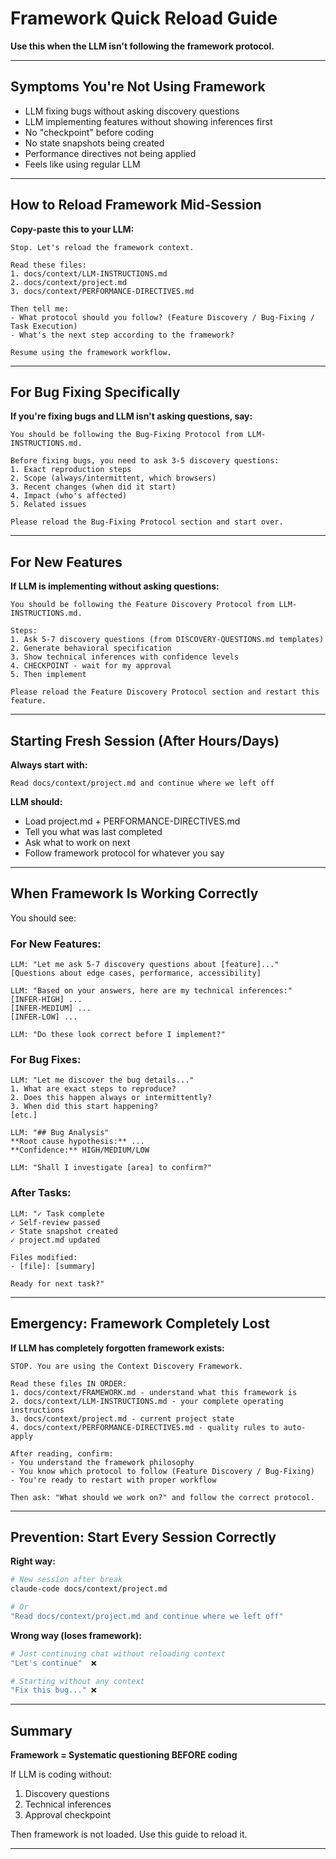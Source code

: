 # Framework Quick Reload Guide

**Use this when the LLM isn't following the framework protocol.**

---

## Symptoms You're Not Using Framework

- LLM fixing bugs without asking discovery questions
- LLM implementing features without showing inferences first
- No "checkpoint" before coding
- No state snapshots being created
- Performance directives not being applied
- Feels like using regular LLM

---

## How to Reload Framework Mid-Session

**Copy-paste this to your LLM:**

```
Stop. Let's reload the framework context.

Read these files:
1. docs/context/LLM-INSTRUCTIONS.md
2. docs/context/project.md
3. docs/context/PERFORMANCE-DIRECTIVES.md

Then tell me:
- What protocol should you follow? (Feature Discovery / Bug-Fixing / Task Execution)
- What's the next step according to the framework?

Resume using the framework workflow.
```

---

## For Bug Fixing Specifically

**If you're fixing bugs and LLM isn't asking questions, say:**

```
You should be following the Bug-Fixing Protocol from LLM-INSTRUCTIONS.md.

Before fixing bugs, you need to ask 3-5 discovery questions:
1. Exact reproduction steps
2. Scope (always/intermittent, which browsers)
3. Recent changes (when did it start)
4. Impact (who's affected)
5. Related issues

Please reload the Bug-Fixing Protocol section and start over.
```

---

## For New Features

**If LLM is implementing without asking questions:**

```
You should be following the Feature Discovery Protocol from LLM-INSTRUCTIONS.md.

Steps:
1. Ask 5-7 discovery questions (from DISCOVERY-QUESTIONS.md templates)
2. Generate behavioral specification
3. Show technical inferences with confidence levels
4. CHECKPOINT - wait for my approval
5. Then implement

Please reload the Feature Discovery Protocol section and restart this feature.
```

---

## Starting Fresh Session (After Hours/Days)

**Always start with:**

```
Read docs/context/project.md and continue where we left off
```

**LLM should:**
- Load project.md + PERFORMANCE-DIRECTIVES.md
- Tell you what was last completed
- Ask what to work on next
- Follow framework protocol for whatever you say

---

## When Framework Is Working Correctly

You should see:

### For New Features:
```
LLM: "Let me ask 5-7 discovery questions about [feature]..."
[Questions about edge cases, performance, accessibility]

LLM: "Based on your answers, here are my technical inferences:"
[INFER-HIGH] ...
[INFER-MEDIUM] ...
[INFER-LOW] ...

LLM: "Do these look correct before I implement?"
```

### For Bug Fixes:
```
LLM: "Let me discover the bug details..."
1. What are exact steps to reproduce?
2. Does this happen always or intermittently?
3. When did this start happening?
[etc.]

LLM: "## Bug Analysis"
**Root cause hypothesis:** ...
**Confidence:** HIGH/MEDIUM/LOW

LLM: "Shall I investigate [area] to confirm?"
```

### After Tasks:
```
LLM: "✓ Task complete
✓ Self-review passed
✓ State snapshot created
✓ project.md updated

Files modified:
- [file]: [summary]

Ready for next task?"
```

---

## Emergency: Framework Completely Lost

**If LLM has completely forgotten framework exists:**

```
STOP. You are using the Context Discovery Framework.

Read these files IN ORDER:
1. docs/context/FRAMEWORK.md - understand what this framework is
2. docs/context/LLM-INSTRUCTIONS.md - your complete operating instructions
3. docs/context/project.md - current project state
4. docs/context/PERFORMANCE-DIRECTIVES.md - quality rules to auto-apply

After reading, confirm:
- You understand the framework philosophy
- You know which protocol to follow (Feature Discovery / Bug-Fixing)
- You're ready to restart with proper workflow

Then ask: "What should we work on?" and follow the correct protocol.
```

---

## Prevention: Start Every Session Correctly

**Right way:**
```bash
# New session after break
claude-code docs/context/project.md

# Or
"Read docs/context/project.md and continue where we left off"
```

**Wrong way (loses framework):**
```bash
# Just continuing chat without reloading context
"Let's continue"  ❌

# Starting without any context
"Fix this bug..." ❌
```

---

## Summary

**Framework = Systematic questioning BEFORE coding**

If LLM is coding without:
1. Discovery questions
2. Technical inferences
3. Approval checkpoint

Then framework is not loaded. Use this guide to reload it.

---
